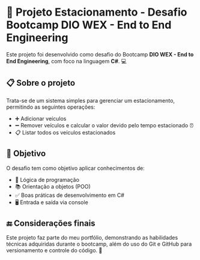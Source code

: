 <h1>🚗 Projeto Estacionamento - Desafio Bootcamp DIO WEX - End to End Engineering</h1>

<p>Este projeto foi desenvolvido como desafio do Bootcamp <strong>DIO WEX - End to End Engineering</strong>, com foco na linguagem <strong>C#</strong>. 💻</p>

<h2>📋 Sobre o projeto</h2>

<p>Trata-se de um sistema simples para gerenciar um estacionamento, permitindo as seguintes operações:</p>

<ul>
  <li>➕ Adicionar veículos</li>
  <li>➖ Remover veículos e calcular o valor devido pelo tempo estacionado ⏰</li>
  <li>📋 Listar todos os veículos estacionados</li>
</ul>

<h2>🎯 Objetivo</h2>

<p>O desafio tem como objetivo aplicar conhecimentos de:</p>

<ul>
  <li>🧠 Lógica de programação</li>
  <li>📚 Orientação a objetos (POO)</li>
  <li>✅ Boas práticas de desenvolvimento em C#</li>
  <li>🖥️ Entrada e saída via console</li>
</ul>

<h2>🔚 Considerações finais</h2>

<p>Este projeto faz parte do meu portfólio, demonstrando as habilidades técnicas adquiridas durante o bootcamp, além do uso do Git e GitHub para versionamento e controle do código. 🚀</p>
